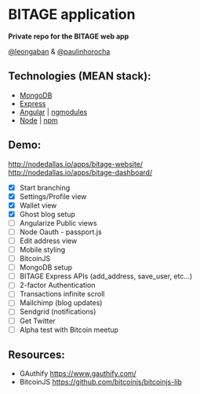 BITAGE application
================

<strong>Private repo for the BITAGE web app</strong>

<a href="https://twitter.com@leongaban">@leongaban</a> & <a href="https://twitter.com@paulinhorocha">@paulinhorocha</a>

Technologies (MEAN stack):
------
* <a href="http://docs.mongodb.org/manual/">MongoDB</a>
* <a href="http://expressjs.com/">Express</a>
* <a href="https://docs.angularjs.org/guide">Angular</a> | <a href="http://ngmodules.org/">ngmodules</a>
* <a href="http://nodejs.org/api/">Node</a> | <a href="https://www.npmjs.com/">npm</a>

Demo:
------
http://nodedallas.io/apps/bitage-website/ <br/>
http://nodedallas.io/apps/bitage-dashboard/

- [x] Start branching
- [x] Settings/Profile view
- [x] Wallet view
- [x] Ghost blog setup
- [ ] Angularize Public views
- [ ] Node Oauth - passport.js
- [ ] Edit address view
- [ ] Mobile styling
- [ ] BitcoinJS
- [ ] MongoDB setup
- [ ] BITAGE Express APIs (add_address, save_user, etc...)
- [ ] 2-factor Authentication
- [ ] Transactions infinite scroll
- [ ] Mailchimp (blog updates)
- [ ] Sendgrid (notifications)
- [ ] Get Twitter
- [ ] Alpha test with Bitcoin meetup

Resources:
------
* GAuthify https://www.gauthify.com/
* BitcoinJS https://github.com/bitcoinjs/bitcoinjs-lib
